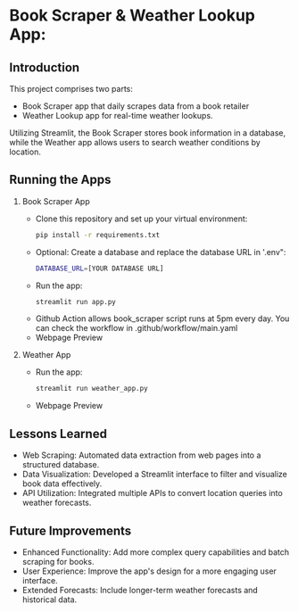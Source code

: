 # Book Scraper & Weather Lookup App:
## Introduction
This project comprises two parts:
- Book Scraper app that daily scrapes data from a book retailer 
- Weather Lookup app for real-time weather lookups. 

Utilizing Streamlit, the Book Scraper stores book information in a database, while the Weather app allows users to search weather conditions by location.

## Running the Apps
1. Book Scraper App

    - Clone this repository and set up your virtual environment:
        ```bash
        pip install -r requirements.txt
        ```
    - Optional: Create a database and replace the database URL in '.env":
        ```bash
        DATABASE_URL=[YOUR DATABASE URL]
        ```
    - Run the app:
        ```bash
        streamlit run app.py
        ```
    - Github Action allows book_scraper script runs at 5pm every day. You can check the workflow in .github/workflow/main.yaml
    - Webpage Preview

2. Weather App
    - Run the app:
        ```bash
        streamlit run weather_app.py
        ```
    - Webpage Preview

## Lessons Learned
- Web Scraping: Automated data extraction from web pages into a structured database.
- Data Visualization: Developed a Streamlit interface to filter and visualize book data effectively.
- API Utilization: Integrated multiple APIs to convert location queries into weather forecasts.

## Future Improvements
- Enhanced Functionality: Add more complex query capabilities and batch scraping for books.
- User Experience: Improve the app's design for a more engaging user interface.
- Extended Forecasts: Include longer-term weather forecasts and historical data.
